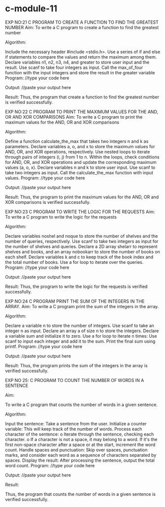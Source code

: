 # c-module-11
EXP NO:21 C PROGRAM TO CREATE A FUNCTION TO FIND THE GREATEST NUMBER Aim: To write a C program to create a function to find the greatest number

Algorithm:

Include the necessary header #include <stdio.h>.
Use a series of if and else if statements to compare the values and return the maximum among them.
Declare variables n1, n2, n3, n4, and greater to store user input and the result.
Use scanf to take four integers as input.
Call the max_of_four function with the input integers and store the result in the greater variable
Program: //type your code here

Output: //paste your output here

Result: Thus, the program that create a function to find the greatest number is verified successfully.

EXP NO:22 C PROGRAM TO PRINT THE MAXIMUM VALUES FOR THE AND, OR AND XOR COMPARISONS Aim: To write a C program to print the maximum values for the AND, OR and XOR comparisons

Algorithm:

Define a function calculate_the_max that takes two integers n and k as parameters.
Declare variables a, o, and x to store the maximum values for AND, OR, and XOR operations, respectively.
Use nested loops to iterate through pairs of integers (i, j) from 1 to n.
Within the loops, check conditions for AND, OR, and XOR operations and update the corresponding maximum values (a, o, x).
Declare variables n and k to store user input.
Use scanf to take two integers as input.
Call the calculate_the_max function with input values.
Program: //type your code here

Output: //paste your output here

Result: Thus, the program to print the maximum values for the AND, OR and XOR comparisons is verified successfully.

EXP NO:23 C PROGRAM TO WRITE THE LOGIC FOR THE REQUESTS Aim: To write a C program to write the logic for the requests

Algorithm:

Declare variables noshel and noque to store the number of shelves and the number of queries, respectively.
Use scanf to take two integers as input for the number of shelves and queries.
Declare a 2D array shelarr to represent shelves and books, and an array nobookarr to store the number of books on each shelf.
Declare variables k and c to keep track of the book index and the total number of books.
Use a for loop to iterate over the queries.
Program: //type your code here

Output: //paste your output here

Result: Thus, the program to write the logic for the requests is verified successfully.

EXP NO:24 C PROGRAM PRINT THE SUM OF THE INTEGERS IN THE ARRAY. Aim: To write a C program print the sum of the integers in the array.

Algorithm:

Declare a variable n to store the number of integers.
Use scanf to take an integer n as input.
Declare an array a of size n to store the integers.
Declare a variable sum and initialize it to zero.
Use a for loop to iterate n times:
Use scanf to input each integer and add it to the sum.
Print the final sum using printf.
Program: //type your code here

Output: //paste your output here

Result: Thus, the program prints the sum of the integers in the array is verified successfully.

EXP NO 25: C PROGRAM TO COUNT THE NUMBER OF WORDS IN A SENTENCE

Aim:

To write a C program that counts the number of words in a given sentence.

Algorithm:

Input the sentence: Take a sentence from the user.
Initialize a counter variable: This will keep track of the number of words.
Process each character of the sentence: o Iterate through the sentence, checking each character. o If a character is not a space, it may belong to a word. If it's the first non-space character after a space or at the start, increment the word count.
Handle spaces and punctuation: Skip over spaces, punctuation marks, and consider each word as a sequence of characters separated by spaces.
Display the result: After processing the sentence, output the total word count.
Program: //type your code here

Output: //paste your output here

Result:

Thus, the program that counts the number of words in a given sentence is verified successfully.
